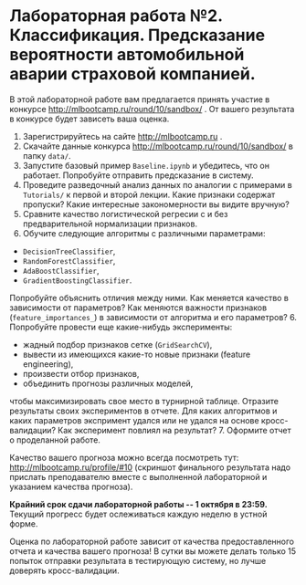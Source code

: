 # Лабораторная работа №2. Классификация. Предсказание вероятности автомобильной аварии страховой компанией.

В этой лабораторной работе вам предлагается принять участие в конкурсе http://mlbootcamp.ru/round/10/sandbox/ .
От вашего результата в конкурсе будет зависеть ваша оценка.

1. Зарегистрируйтесь на сайте http://mlbootcamp.ru .
2. Скачайте данные конкурса http://mlbootcamp.ru/round/10/sandbox/ в папку `data/`.
3. Запустите базовый пример `Baseline.ipynb` и убедитесь, что он работает. Попробуйте отправить предсказание в систему.
4. Проведите разведочный анализ данных по аналогии с примерами в `Tutorials/` к первой и второй лекции.
Какие признаки содержат пропуски? Какие интересные закономерности вы видите вручную?
4. Сравните качество логистической регресии с и без предварительной нормализации признаков.
5. Обучите следующие алгоритмы с различными параметрами:
  * `DecisionTreeClassifier`,
  * `RandomForestClassifier`,
  * `AdaBoostClassifier`,
  * `GradientBoostingClassifier`.
  
  Попробуйте объяснить отличия между ними. Как меняется качество в зависимости от параметров?
  Как меняются важности признаков (`feature_importances_`) в зависимости от алгоритма и его параметров?
6. Попробуйте провести еще какие-нибудь эксперименты:
  * жадный подбор признаков сетке (`GridSearchCV`),
  * вывести из имеющихся какие-то новые признаки (feature engineering),
  * произвести отбор признаков,
  * объединить прогнозы различных моделей,
  
  чтобы максимизировать свое место в турнирной таблице. Отразите результаты своих экспериментов в отчете.
  Для каких алгоритмов и каких параметров экспримент удался или не удался на основе кросс-валидации?
  Как эксперимент повлиял на результат? 
7. Оформите отчет о проделанной работе.

Качество вашего прогноза можно всегда посмотреть тут: http://mlbootcamp.ru/profile/#10 (скриншот финального результата надо прислать преподавателю вместе с выполненной лабораторной и указанием качества прогноза).

**Крайний срок сдачи лабораторной работы -- 1 октября в 23:59.** Текущий прогресс будет ослеживаться каждую неделю в устной форме.

Оценка по лабораторной работе зависит от качества предоставленного отчета и качества вашего прогноза!
В сутки вы можете делать только 15 попыток отправки результата в тестирующую систему, но лучше доверять кросс-валидации.
